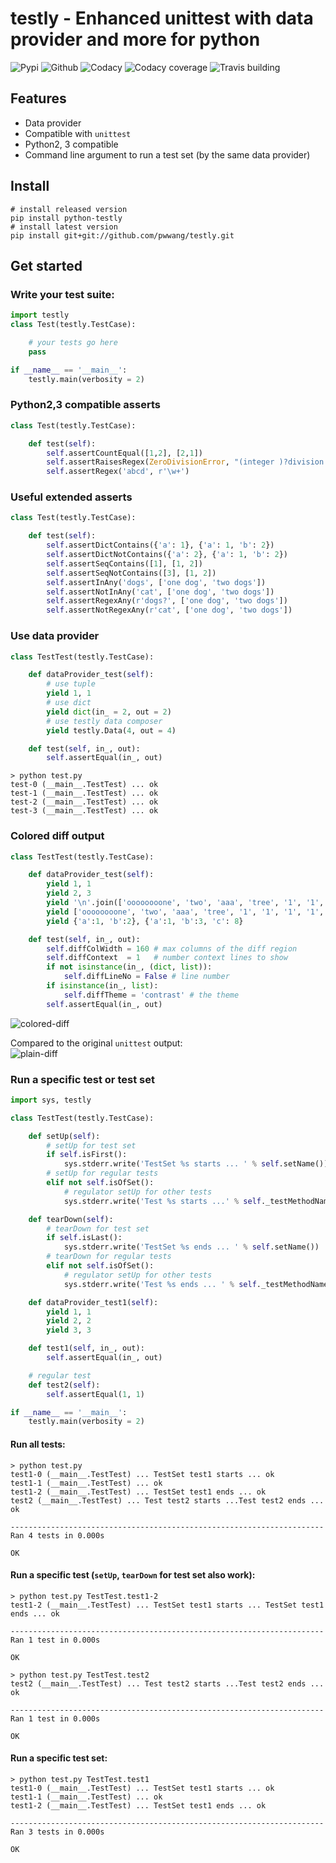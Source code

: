# testly - Enhanced unittest with data provider and more for python

![Pypi][1] ![Github][2] ![Codacy][3] ![Codacy coverage][4] ![Travis building][5]

## Features
- Data provider
- Compatible with `unittest`
- Python2, 3 compatible
- Command line argument to run a test set (by the same data provider)

## Install
```shell
# install released version
pip install python-testly
# install latest version
pip install git+git://github.com/pwwang/testly.git
```

## Get started
### Write your test suite:
```python
import testly
class Test(testly.TestCase):

    # your tests go here
    pass

if __name__ == '__main__':
    testly.main(verbosity = 2)
```

### Python2,3 compatible asserts
```python
class Test(testly.TestCase):

    def test(self):
        self.assertCountEqual([1,2], [2,1])
        self.assertRaisesRegex(ZeroDivisionError, "(integer )?division (or modulo )?by zero", lambda: 1/0)
        self.assertRegex('abcd', r'\w+')
```

### Useful extended asserts
```python
class Test(testly.TestCase):

    def test(self):
        self.assertDictContains({'a': 1}, {'a': 1, 'b': 2})
        self.assertDictNotContains({'a': 2}, {'a': 1, 'b': 2})
        self.assertSeqContains([1], [1, 2])
        self.assertSeqNotContains([3], [1, 2])
        self.assertInAny('dogs', ['one dog', 'two dogs'])
        self.assertNotInAny('cat', ['one dog', 'two dogs'])
        self.assertRegexAny(r'dogs?', ['one dog', 'two dogs'])
        self.assertNotRegexAny(r'cat', ['one dog', 'two dogs'])
```

### Use data provider
```python
class TestTest(testly.TestCase):

    def dataProvider_test(self):
        # use tuple
        yield 1, 1
        # use dict
        yield dict(in_ = 2, out = 2)
        # use testly data composer
        yield testly.Data(4, out = 4)

    def test(self, in_, out):
        self.assertEqual(in_, out)
```

```shell
> python test.py
test-0 (__main__.TestTest) ... ok
test-1 (__main__.TestTest) ... ok
test-2 (__main__.TestTest) ... ok
test-3 (__main__.TestTest) ... ok
```

### Colored diff output
```python
class TestTest(testly.TestCase):

    def dataProvider_test(self):
        yield 1, 1
        yield 2, 3
        yield '\n'.join(['oooooooone', 'two', 'aaa', 'tree', '1', '1', '1', '1', '1', '1', 'fourfourfourfourfourfourfourfourfour very very very very very very very very very very very very very very very very very very very very very very very very very very long line']), '\n'.join(['oooooooore', 'emu', 'three', '1', '1', '1', '1', '1', '1', 'aaa', 'fivefivefivefivefivefivefivefivefive'])
        yield ['oooooooone', 'two', 'aaa', 'tree', '1', '1', '1', '1', '1', '1', 'fourfourfourfourfourfourfourfourfour very very very very very very very very very very very very very very very very very very very very very very very very very very long line'], ['oooooooore', 'emu', 'three', '1', '1', '1', '1', '1', '1', 'aaa', 'fivefivefivefivefivefivefivefivefive']
        yield {'a':1, 'b':2}, {'a':1, 'b':3, 'c': 8}

    def test(self, in_, out):
        self.diffColWidth = 160 # max columns of the diff region
        self.diffContext  = 1   # number context lines to show
        if not isinstance(in_, (dict, list)):
            self.diffLineNo = False # line number
        if isinstance(in_, list):
            self.diffTheme = 'contrast' # the theme
        self.assertEqual(in_, out)
```
![colored-diff](images/colored-diff.gif)

Compared to the original `unittest` output:  
![plain-diff](images/plain-diff.gif)

### Run a specific test or test set
```python
import sys, testly

class TestTest(testly.TestCase):

    def setUp(self):
        # setUp for test set
        if self.isFirst():
            sys.stderr.write('TestSet %s starts ... ' % self.setName())
        # setUp for regular tests
        elif not self.isOfSet():
            # regulator setUp for other tests
            sys.stderr.write('Test %s starts ...' % self._testMethodName)

    def tearDown(self):
        # tearDown for test set
        if self.isLast():
            sys.stderr.write('TestSet %s ends ... ' % self.setName())
        # tearDown for regular tests
        elif not self.isOfSet():
            # regulator setUp for other tests
            sys.stderr.write('Test %s ends ... ' % self._testMethodName)

    def dataProvider_test1(self):
        yield 1, 1
        yield 2, 2
        yield 3, 3

    def test1(self, in_, out):
        self.assertEqual(in_, out)

    # regular test
    def test2(self):
        self.assertEqual(1, 1)

if __name__ == '__main__':
    testly.main(verbosity = 2)
```

#### Run all tests:
```shell
> python test.py
test1-0 (__main__.TestTest) ... TestSet test1 starts ... ok
test1-1 (__main__.TestTest) ... ok
test1-2 (__main__.TestTest) ... TestSet test1 ends ... ok
test2 (__main__.TestTest) ... Test test2 starts ...Test test2 ends ... ok

----------------------------------------------------------------------
Ran 4 tests in 0.000s

OK
```

#### Run a specific test (`setUp`, `tearDown` for test set also work):
```shell
> python test.py TestTest.test1-2
test1-2 (__main__.TestTest) ... TestSet test1 starts ... TestSet test1 ends ... ok

----------------------------------------------------------------------
Ran 1 test in 0.000s

OK
```
```shell
> python test.py TestTest.test2
test2 (__main__.TestTest) ... Test test2 starts ...Test test2 ends ... ok

----------------------------------------------------------------------
Ran 1 test in 0.000s

OK
```

#### Run a specific test set:
```shell
> python test.py TestTest.test1
test1-0 (__main__.TestTest) ... TestSet test1 starts ... ok
test1-1 (__main__.TestTest) ... ok
test1-2 (__main__.TestTest) ... TestSet test1 ends ... ok

----------------------------------------------------------------------
Ran 3 tests in 0.000s

OK
```

[1]: https://img.shields.io/pypi/v/python-testly.svg?style=flat-square
[2]: https://img.shields.io/github/tag/pwwang/testly.svg?style=flat-square
[3]: https://img.shields.io/codacy/grade/47cf43d246ac4696a106ef4b4fd0c9ec.svg?style=flat-square
[4]: https://img.shields.io/codacy/coverage/47cf43d246ac4696a106ef4b4fd0c9ec.svg?style=flat-square
[5]: https://img.shields.io/travis/pwwang/testly.svg?style=flat-square